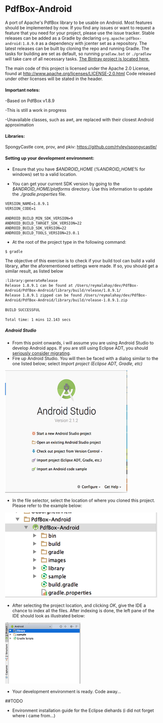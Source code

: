 PdfBox-Android
==============

A port of Apache's PdfBox library to be usable on Android. Most features should be implemented by now. If you find any issues or want to request a feature that you need for your project, please use the issue tracker. Stable releases can be added as a Gradle by declaring ``` org.apache:pdfbox-android:1.8.9.0 ``` as a dependency with jcenter set as a repository. The latest releases can be built by cloning the repo and running Gradle. The tasks for building are set as default, so running ```gradlew.bat``` or ```./gradlew``` will take care of all necessary tasks. [The Bintray project is located here.](https://bintray.com/birdbrain2/PdfBox-Android/PdfBox-Android/view)

The main code of this project is licensed under the Apache 2.0 License, found at http://www.apache.org/licenses/LICENSE-2.0.html Code released under other licenses will be stated in the header.

#### Important notes:

-Based on PdfBox v1.8.9

-This is still a work in progress

-Unavailable classes, such as awt, are replaced with their closest Android approximation

#### Libraries:
SpongyCastle core, prov, and pkiv: https://github.com/rtyley/spongycastle/

#### Setting up your development environment:
- Ensure that you have *$ANDROID_HOME* (*%ANDROID_HOME%* for windows) set to a valid location.

- You can get your current SDK version by going to the *$ANDROID_HOME/platforms* directory. Use this information to update the *./gradle.properties* file.

```
VERSION_NAME=1.8.9.1
VERSION_CODE=1

ANDROID_BUILD_MIN_SDK_VERSION=9
ANDROID_BUILD_TARGET_SDK_VERSION=22
ANDROID_BUILD_SDK_VERSION=22
ANDROID_BUILD_TOOLS_VERSION=23.0.1
```

- At the root of the project type in the following command:
```
$ gradle
```

The objective of this exercise is to check if your build tool can build a valid library, after the aforementioned settings were made. If so, you should get a similar result, as listed below

```
:library:generateRelease
Release 1.8.9.1 can be found at /Users/reymalahay/dev/PdfBox-Android/PdfBox-Android/library/build/release/1.8.9.1/
Release 1.8.9.1 zipped can be found /Users/reymalahay/dev/PdfBox-Android/PdfBox-Android/library/build/release-1.8.9.1.zip

BUILD SUCCESSFUL

Total time: 1 mins 12.143 secs
```


##### Android Studio
- From this point onwards, i will assume you are using Android Studio to develop Android apps. If you are still using Eclipse ADT, you should [seriously consider migrating](http://android-developers.blogspot.ca/2015/06/an-update-on-eclipse-android-developer.html).
- Fire up Android Studio. You will then be faced with a dialog similar to the one listed below; select *Import project (Eclipse ADT, Gradle, etc)*

![](./images/dialog.png)


- In the file selector, select the location of where you cloned this project. Please refer to the example below:

![](./images/projectselection.png)

- After selecting the project location, and clicking *OK*, give the IDE a chance to index all the files. After indexing is done, the left pane of the IDE should look as illustrated below:

![](./images/leftpane.png)


- Your development environment is ready. Code away...

##TODO
- Environment installation guide for the Eclipse diehards (i did not forget where i came from...)
